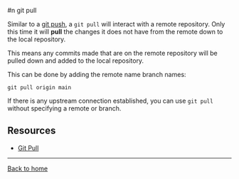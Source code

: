 #n git pull

Similar to a [git push](./PUSH), a `git pull` will interact with a remote repository. Only this time it will **pull** the changes it does not have from the remote down to the local repository.

This means any commits made that are on the remote repository will be pulled down and added to the local repository.

This can be done by adding the remote name branch names:
```
git pull origin main
```

If there is any upstream connection established, you can use `git pull` without specifying a remote or branch.

## Resources 

- [Git Pull](https://git-scm.com/docs/git-pull)

---

[Back to home](../REDAME.md)